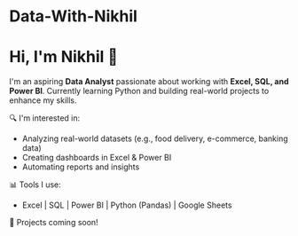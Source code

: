 # Data-With-Nikhil
# Hi, I'm Nikhil 👋

I'm an aspiring **Data Analyst** passionate about working with **Excel, SQL, and Power BI**. Currently learning Python and building real-world projects to enhance my skills.

🔍 I'm interested in:
- Analyzing real-world datasets (e.g., food delivery, e-commerce, banking data)
- Creating dashboards in Excel & Power BI
- Automating reports and insights

📊 Tools I use:
- Excel | SQL | Power BI | Python (Pandas) | Google Sheets

📁 Projects coming soon!
